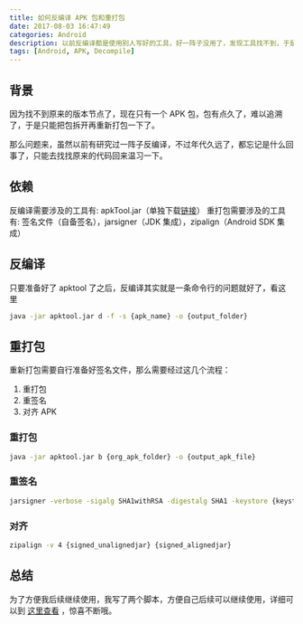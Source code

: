 ```yaml
---
title: 如何反编译 APK 包和重打包
date: 2017-08-03 16:47:49
categories: Android
description: 以前反编译都是使用别人写好的工具，好一阵子没用了，发现工具找不到，于是就把原来捣鼓的 apktool 重新拿出来实践一番并记录下来。
tags: [Android, APK, Decompile]
---
```


## 背景

因为找不到原来的版本节点了，现在只有一个 APK 包，包有点久了，难以追溯了，于是只能把包拆开再重新打包一下了。

那么问题来，虽然以前有研究过一阵子反编译，不过年代久远了，都忘记是什么回事了，只能去找找原来的代码回来温习一下。

## 依赖

反编译需要涉及的工具有: apkTool.jar（单独下载[链接](https://ibotpeaches.github.io/Apktool/)）
重打包需要涉及的工具有: 签名文件（自备签名），jarsigner（JDK 集成），zipalign（Android SDK 集成）

## 反编译

只要准备好了 apktool 了之后，反编译其实就是一条命令行的问题就好了，看这里

```bash
java -jar apktool.jar d -f -s {apk_name} -o {output_folder}
```

## 重打包

重新打包需要自行准备好签名文件，那么需要经过这几个流程：
1. 重打包
2. 重签名
3. 对齐 APK

### 重打包

```bash
java -jar apktool.jar b {org_apk_folder} -o {output_apk_file}
```

### 重签名

```bash
jarsigner -verbose -sigalg SHA1withRSA -digestalg SHA1 -keystore {keystore} -storepass {storepass} -signedjar {signed_unalignedjar} {unsign_apk} {alianame}
```

### 对齐

```bash
zipalign -v 4 {signed_unalignedjar} {signed_alignedjar}
```

## 总结

为了方便我后续继续使用，我写了两个脚本，方便自己后续可以继续使用，详细可以到 [这里查看](https://github.com/Maxize/decompile_repack_apk) ，惊喜不断哦。

